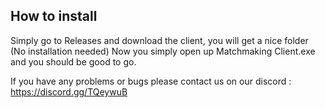 ## How to install

Simply go to Releases and download the client, you will get a nice folder (No installation needed)
Now you simply open up Matchmaking Client.exe and you should be good to go.

If you have any problems or bugs please contact us on our discord : https://discord.gg/TQeywuB
